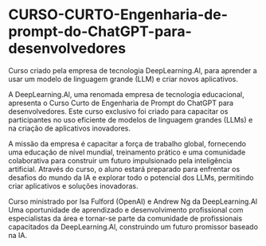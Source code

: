 # CURSO-CURTO-Engenharia-de-prompt-do-ChatGPT-para-desenvolvedores

Curso criado pela empresa de tecnologia DeepLearning.Al, para aprender a usar um modelo de linguagem grande (LLM) e criar novos
aplicativos.

A DeepLearning.Al, uma renomada empresa de tecnologia educacional, apresenta o Curso Curto de Engenharia de Prompt do ChatGPT para desenvolvedores. Este curso exclusivo foi criado para capacitar os participantes no uso eficiente de modelos de linguagem grandes (LLMs) e na criação de aplicativos inovadores.

A missão da empresa é capacitar a força de trabalho global, fornecendo uma educação de nível mundial, treinamento prático e uma comunidade colaborativa para construir um futuro impulsionado pela inteligência artificial. Através do curso, o aluno estará preparado para enfrentar os desafios do mundo da IA e explorar todo o potencial dos LLMs, permitindo criar aplicativos e soluções inovadoras.

Curso ministrado por Isa Fulford (OpenAI) e Andrew Ng da DeepLearning.Al
Uma oportunidade de aprendizado e desenvolvimento profissional com especialistas da área e tornar-se parte da comunidade de profissionais capacitados da DeepLearning.Al, construindo um futuro promissor baseado na IA. 
